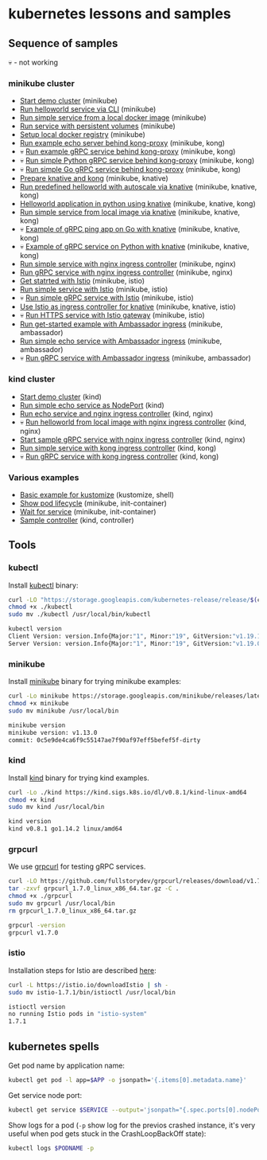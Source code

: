 # kubernetes lessons and samples

## Sequence of samples

💀 - not working

### minikube cluster

- [Start demo cluster](./minikube_empty_cluster/README.md) (minikube)
- [Run helloworld service via CLI](./minikube_helloworld/README.md) (minikube)
- [Run simple service from a local docker image](./minikube_local_image/README.md) (minikube)
- [Run service with persistent volumes](./minikube_shared_dirs/README.md) (minikube)
- [Setup local docker registry](./minikube_local_registry/README.md) (minikube)
- [Run example echo server behind kong-proxy](./minikube_kong_echo/README.md) (minikube, kong)
- 💀 [Run example gRPC service behind kong-proxy](./minikube_kong_grpc/README.md) (minikube, kong)
- 💀 [Run simple Python gRPC service behind kong-proxy](./minikube_kong_grpc_py/README.md) (minikube, kong)
- 💀 [Run simple Go gRPC service behind kong-proxy](./minikube_kong_grpc_go/README.md) (minikube, kong)
- [Prepare knative and kong](./minikube_knative_kong_prepare/README.md) (minikube, knative)
- [Run predefined helloworld with autoscale via knative](./minikube_knative_helloworld/README.md) (minikube, knative, kong)
- [Helloworld application in python using knative](./minikube_knative_helloworld_py/README.md) (minikube, knative, kong)
- [Run simple service from local image via knative](./minikube_knative_simple/README.md) (minikube, knative, kong)
- 💀 [Example of gRPC ping app on Go with knative](./minikube_knative_grpc_go/README.md) (minikube, knative, kong)
- 💀 [Example of gRPC service on Python with knative](./minikube_knative_grpc_py/README.md) (minikube, knative, kong)
- [Run simple service with nginx ingress controller](./minikube_nginx_ingress/README.md) (minikube, nginx)
- [Run gRPC service with nginx ingress controller](./minikube_nginx_grpc/README.md) (minikube, nginx)
- [Get statrted with Istio](./minikube_istio_getstart/README.md) (minikube, istio)
- [Run simple service with Istio](./minikube_istio_helloworld/README.md) (minikube, istio)
- 💀 [Run simple gRPC service with Istio](./minikube_istio_grpc/README.md) (minikube, istio)
- [Use Istio as ingress controller for knative](./minikube_istio_knative/README.md) (minikube, knative, istio)
- 💀 [Run HTTPS service with Istio gateway](./minikube_istio_https/README.md) (minikube, istio)
- [Run get-started example with Ambassador ingress](./minikube_ambassador_getstart/README.md) (minikube, ambassador)
- [Run simple echo service with Ambassador ingress](./minikube_ambassador_echo/README.md) (minikube, ambassador)
- 💀 [Run gRPC service with Ambassador ingress](./minikube_ambassador_grpc/README.md) (minikube, ambassador)

### kind cluster

- [Start demo cluster](./kind_empty_cluster) (kind)
- [Run simple echo service as NodePort](./kind_echo/README.md) (kind)
- [Run echo service and nginx ingress controller](./kind_echo_ingress_nginx/README.md) (kind, nginx)
- 💀 [Run helloworld from local image with nginx ingress controller](./kind_local_image/README.md) (kind, nginx)
- [Start sample gRPC service with nginx ingress controller](./kind_nginx_grpc/README.md) (kind, nginx)
- [Run simple service with kong ingress controller](./kind_kong_ingress/README/md) (kind, kong)
- 💀 [Run gRPC service with kong ingress controller](./kind_kong_grpc/README.md) (kind, kong)

### Various examples

- [Basic example for kustomize](./kustomize_0/README.md) (kustomize, shell)
- [Show pod lifecycle](./pod_lifecycle/README.md) (minikube, init-container)
- [Wait for service](./wait_for_service/README.md) (minikube, init-container)
- [Sample controller](./controller-1/README.md) (kind, controller)

## Tools

### kubectl

Install [kubectl](https://kubernetes.io/docs/reference/kubectl/overview/) binary:

```bash
curl -LO "https://storage.googleapis.com/kubernetes-release/release/$(curl -s https://storage.googleapis.com/kubernetes-release/release/stable.txt)/bin/linux/amd64/kubectl"
chmod +x ./kubectl
sudo mv ./kubectl /usr/local/bin/kubectl

kubectl version
Client Version: version.Info{Major:"1", Minor:"19", GitVersion:"v1.19.1", GitCommit:"206bcadf021e76c27513500ca24182692aabd17e", GitTreeState:"clean", BuildDate:"2020-09-09T11:26:42Z", GoVersion:"go1.15", Compiler:"gc", Platform:"linux/amd64"}
Server Version: version.Info{Major:"1", Minor:"19", GitVersion:"v1.19.0", GitCommit:"e19964183377d0ec2052d1f1fa930c4d7575bd50", GitTreeState:"clean", BuildDate:"2020-08-26T14:23:04Z", GoVersion:"go1.15", Compiler:"gc", Platform:"linux/amd64"}
```

### minikube

Install [minikube](https://kubernetes.io/docs/setup/learning-environment/minikube/) binary for trying minikube examples:

```bash
curl -Lo minikube https://storage.googleapis.com/minikube/releases/latest/minikube-linux-amd64
chmod +x minikube
sudo mv minikube /usr/local/bin

minikube version
minikube version: v1.13.0
commit: 0c5e9de4ca6f9c55147ae7f90af97eff5befef5f-dirty
```

### kind

Install [kind](https://kind.sigs.k8s.io/) binary for trying kind examples.

```bash
curl -Lo ./kind https://kind.sigs.k8s.io/dl/v0.8.1/kind-linux-amd64
chmod +x kind
sudo mv kind /usr/local/bin

kind version
kind v0.8.1 go1.14.2 linux/amd64
```

### grpcurl

We use [grpcurl](https://github.com/fullstorydev/grpcurl) for testing gRPC services.

```bash
curl -LO https://github.com/fullstorydev/grpcurl/releases/download/v1.7.0/grpcurl_1.7.0_linux_x86_64.tar.gz
tar -zxvf grpcurl_1.7.0_linux_x86_64.tar.gz -C .
chmod +x ./grpcurl
sudo mv grpcurl /usr/local/bin
rm grpcurl_1.7.0_linux_x86_64.tar.gz

grpcurl -version
grpcurl v1.7.0
```

### istio

Installation steps for Istio are described [here](https://istio.io/latest/docs/setup/getting-started/#download):

```bash
curl -L https://istio.io/downloadIstio | sh -
sudo mv istio-1.7.1/bin/istioctl /usr/local/bin

istioctl version
no running Istio pods in "istio-system"
1.7.1
```

## kubernetes spells

Get pod name by application name:

```bash
kubectl get pod -l app=$APP -o jsonpath='{.items[0].metadata.name}'
```

Get service node port:

```bash
kubectl get service $SERVICE --output='jsonpath="{.spec.ports[0].nodePort}"'
```

Show logs for a pod (`-p` show log for the previos crashed instance, it's very useful when pod gets stuck in the CrashLoopBackOff state):

```bash
kubectl logs $PODNAME -p
```
